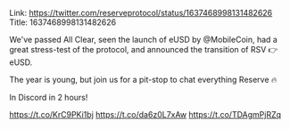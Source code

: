 Link:  https://twitter.com/reserveprotocol/status/1637468998131482626
Title: 1637468998131482626

We've passed All Clear, seen the launch of eUSD by @MobileCoin, had a great stress-test of the protocol, and announced the transition of RSV 👉 eUSD.

The year is young, but join us for a pit-stop to chat everything Reserve 🔥

In Discord in 2 hours!

https://t.co/KrC9PKi1bj https://t.co/da6z0L7xAw https://t.co/TDAgmPjRZq